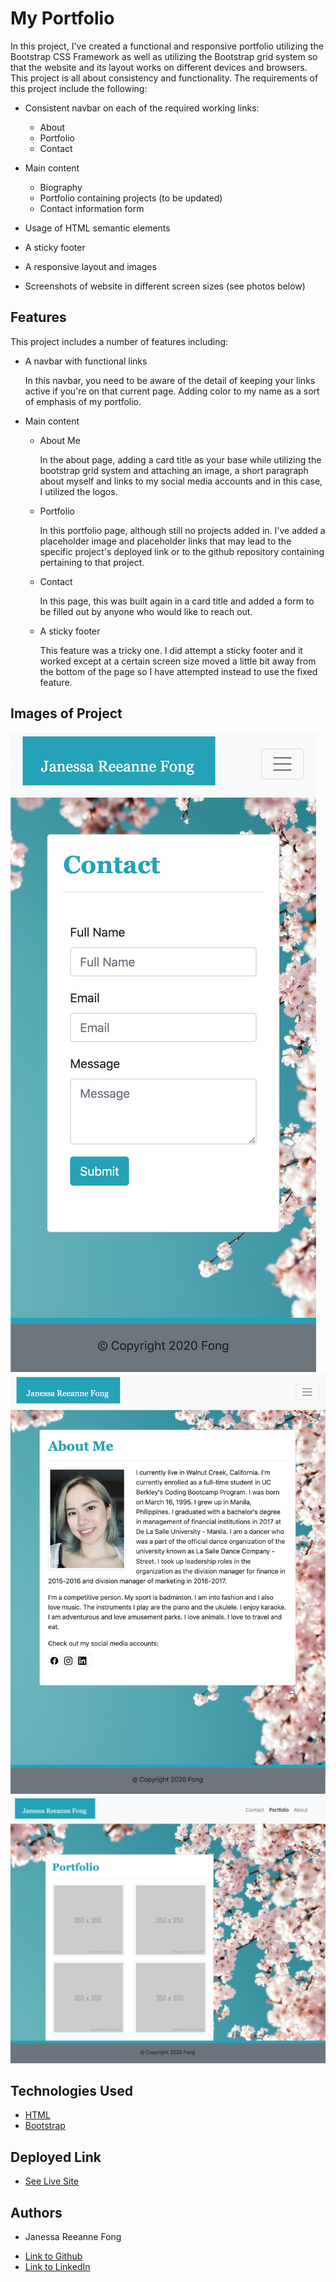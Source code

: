 # My Portfolio

In this project, I've created a functional and responsive portfolio utilizing the Bootstrap CSS Framework as well as utilizing the Bootstrap grid system so that the website and its layout works on different devices and browsers. This project is all about consistency and functionality. The requirements of this project include the following:

* Consistent navbar on each of the required working links:
    * About
    * Portfolio
    * Contact

* Main content 
    * Biography
    * Portfolio containing projects (to be updated)
    * Contact information form

* Usage of HTML semantic elements
* A sticky footer
* A responsive layout and images
* Screenshots of website in different screen sizes (see photos below)

## Features

This project includes a number of features including:

* A navbar with functional links

    In this navbar, you need to be aware of the detail of keeping your links active if you're on that current page. Adding color to my name as a sort of emphasis of my portfolio.

* Main content

    * About Me

        In the about page, adding a card title as your base while utilizing the bootstrap grid system and attaching an image, a short paragraph about myself and links to my social media accounts and in this case, I utilized the logos.

    * Portfolio
    
        In this portfolio page, although still no projects added in. I've added a placeholder image and placeholder links that may lead to the specific project's deployed link or to the github repository containing pertaining to that project.

    * Contact

        In this page, this was built again in a card title and added a form to be filled out by anyone who would like to reach out.

    * A sticky footer

        This feature was a tricky one. I did attempt a sticky footer and it worked except at a certain screen size moved a little bit away from the bottom of the page so I have attempted instead to use the fixed feature.

## Images of Project

![400](/assets/images/400.png)
![768](/assets/images/768.png)
![992](/assets/images/992.png)

## Technologies Used

* [HTML](https://developer.mozilla.org/en-US/docs/Web/HTML)
* [Bootstrap](https://getbootstrap.com/)

## Deployed Link

* [See Live Site](https://janessaref.github.io/my-portfolio/)


## Authors

* Janessa Reeanne Fong

- [Link to Github](https://github.com/janessaref)
- [Link to LinkedIn](https://www.linkedin.com/in/janessafong)


